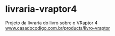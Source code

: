 livraria-vraptor4
=================

Projeto da livraria do livro sobre o VRaptor 4 www.casadocodigo.com.br/products/livro-vraptor
